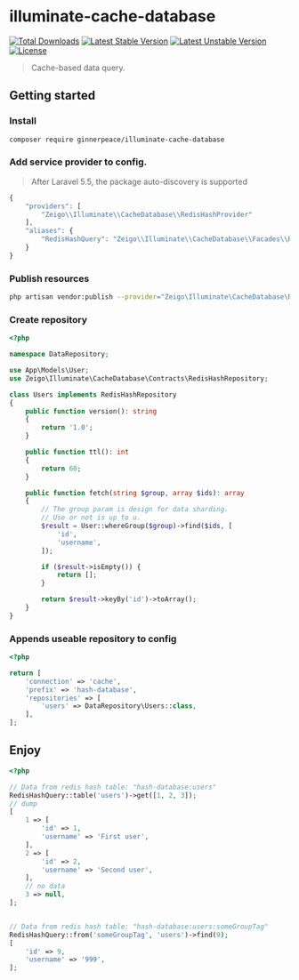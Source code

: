 # illuminate-cache-database

[![Total Downloads](https://poser.pugx.org/ginnerpeace/illuminate-cache-database/downloads.svg)](https://packagist.org/packages/ginnerpeace/illuminate-cache-database)
[![Latest Stable Version](https://poser.pugx.org/ginnerpeace/illuminate-cache-database/v/stable.svg)](https://packagist.org/packages/ginnerpeace/illuminate-cache-database)
[![Latest Unstable Version](https://poser.pugx.org/ginnerpeace/illuminate-cache-database/v/unstable.svg)](https://packagist.org/packages/ginnerpeace/illuminate-cache-database)
[![License](https://poser.pugx.org/ginnerpeace/illuminate-cache-database/license.svg)](https://packagist.org/packages/ginnerpeace/illuminate-cache-database)

> Cache-based data query.

## Getting started

### Install
```bash
composer require ginnerpeace/illuminate-cache-database
```

### Add service provider to config.
> After Laravel 5.5, the package auto-discovery is supported
```javascript
{
    "providers": [
        "Zeigo\\Illuminate\\CacheDatabase\\RedisHashProvider"
    ],
    "aliases": {
        "RedisHashQuery": "Zeigo\\Illuminate\\CacheDatabase\\Facades\\RedisHashQuery"
    }
}
```

### Publish resources
```bash
php artisan vendor:publish --provider="Zeigo\Illuminate\CacheDatabase\RedisHashProvider"
```

### Create repository
```php
<?php

namespace DataRepository;

use App\Models\User;
use Zeigo\Illuminate\CacheDatabase\Contracts\RedisHashRepository;

class Users implements RedisHashRepository
{
    public function version(): string
    {
        return '1.0';
    }

    public function ttl(): int
    {
        return 60;
    }

    public function fetch(string $group, array $ids): array
    {
        // The group param is design for data sharding.
        // Use or not is up to u.
        $result = User::whereGroup($group)->find($ids, [
            'id',
            'username',
        ]);

        if ($result->isEmpty()) {
            return [];
        }

        return $result->keyBy('id')->toArray();
    }
}
```

### Appends useable repository to config
```php
<?php

return [
    'connection' => 'cache',
    'prefix' => 'hash-database',
    'repositories' => [
        'users' => DataRepository\Users::class,
    ],
];
```

## Enjoy
```php
<?php

// Data from redis hash table: "hash-database:users"
RedisHashQuery::table('users')->get([1, 2, 3]);
// dump
[
    1 => [
        'id' => 1,
        'username' => 'First user',
    ],
    2 => [
        'id' => 2,
        'username' => 'Second user',
    ],
    // no data
    3 => null,
];


// Data from redis hash table: "hash-database:users:someGroupTag"
RedisHashQuery::from('someGroupTag', 'users')->find(9);
[
    'id' => 9,
    'username' => '999',
];
```
